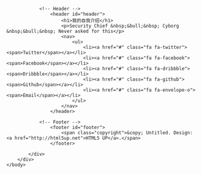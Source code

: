 <!DOCTYPE HTML>
<!--
	Aerial 1.0 by HTML5 UP
	html5up.net | @n33co
	Free for personal and commercial use under the CCA 3.0 license (html5up.net/license)
-->
<html>
	<head>
		<title>谭浩云的个人网站</title>
		<meta http-equiv="content-type" content="text/html; charset=utf-8" />
		<meta name="description" content="" />
		<meta name="keywords" content="" />
		<!--[if lte IE 8]><script src="css/ie/html5shiv.js"></script><![endif]-->
		<script src="js/skel.min.js"></script>
		<script src="js/init.js"></script>
		<noscript>
			<link rel="stylesheet" href="css/skel.css" />
			<link rel="stylesheet" href="css/style.css" />
			<link rel="stylesheet" href="css/style-wide.css" />
			<link rel="stylesheet" href="css/style-noscript.css" />
		</noscript>
		<!--[if lte IE 9]><link rel="stylesheet" href="css/ie/v9.css" /><![endif]-->
		<!--[if lte IE 8]><link rel="stylesheet" href="css/ie/v8.css" /><![endif]-->
	</head>
	<body class="loading">
		<div id="wrapper">
			<div id="bg"></div>
			<div id="overlay"></div>
			<div id="main">

				<!-- Header -->
					<header id="header">
						<h1>我的自我介绍</h1>
						<p>Security Chief &nbsp;&bull;&nbsp; Cyborg &nbsp;&bull;&nbsp; Never asked for this</p>
						<nav>
							<ul>
								<li><a href="#" class="fa fa-twitter"><span>Twitter</span></a></li>
								<li><a href="#" class="fa fa-facebook"><span>Facebook</span></a></li>
								<li><a href="#" class="fa fa-dribbble"><span>Dribbble</span></a></li>
								<li><a href="#" class="fa fa-github"><span>Github</span></a></li>
								<li><a href="#" class="fa fa-envelope-o"><span>Email</span></a></li>
							</ul>
						</nav>
					</header>

				<!-- Footer -->
					<footer id="footer">
						<span class="copyright">&copy; Untitled. Design: <a href="http://html5up.net">HTML5 UP</a>.</span>
					</footer>
				
			</div>
		</div>
	</body>
</html>
